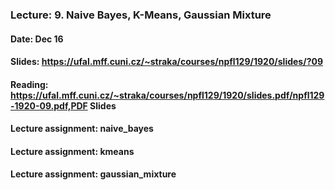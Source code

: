 ### Lecture: 9. Naive Bayes, K-Means, Gaussian Mixture
#### Date: Dec 16
#### Slides: https://ufal.mff.cuni.cz/~straka/courses/npfl129/1920/slides/?09
#### Reading: https://ufal.mff.cuni.cz/~straka/courses/npfl129/1920/slides.pdf/npfl129-1920-09.pdf,PDF Slides
#### Lecture assignment: naive_bayes
#### Lecture assignment: kmeans
#### Lecture assignment: gaussian_mixture
